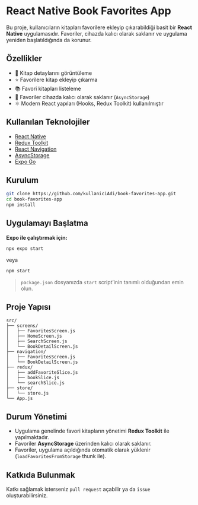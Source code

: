 # React Native Book Favorites App

Bu proje, kullanıcıların kitapları favorilere ekleyip çıkarabildiği basit bir **React Native** uygulamasıdır. Favoriler, cihazda kalıcı olarak saklanır ve uygulama yeniden başlatıldığında da korunur.


## Özellikler

- 📖 Kitap detaylarını görüntüleme  
- ⭐ Favorilere kitap ekleyip çıkarma  
- 📚 Favori kitapları listeleme  
- 💾 Favoriler cihazda kalıcı olarak saklanır (`AsyncStorage`)  
- ⚛️ Modern React yapıları (Hooks, Redux Toolkit) kullanılmıştır  


## Kullanılan Teknolojiler

- [React Native](https://reactnative.dev/)
- [Redux Toolkit](https://redux-toolkit.js.org/)
- [React Navigation](https://reactnavigation.org/)
- [AsyncStorage](https://github.com/react-native-async-storage/async-storage)
- [Expo Go](https://expo.dev/)


## Kurulum

```bash
git clone https://github.com/kullaniciAdi/book-favorites-app.git
cd book-favorites-app
npm install
````

## Uygulamayı Başlatma

**Expo ile çalıştırmak için:**

```bash
npx expo start
```

veya

```bash
npm start
```

> `package.json` dosyanızda `start` script’inin tanımlı olduğundan emin olun.


## Proje Yapısı

```
src/
├── screens/
│   ├── FavoritesScreen.js
│   ├── HomeScreen.js
│   ├── SearchScreen.js
│   └── BookDetailScreen.js
├── navigation/
│   ├── FavoritesScreen.js
│   └── BookDetailScreen.js
├── redux/
│   ├── addFavoriteSlice.js
│   ├── bookSlice.js
│   └── searchSlice.js
├── store/
│   └── store.js
└── App.js
```

## Durum Yönetimi

* Uygulama genelinde favori kitapların yönetimi **Redux Toolkit** ile yapılmaktadır.
* Favoriler **AsyncStorage** üzerinden kalıcı olarak saklanır.
* Favoriler, uygulama açıldığında otomatik olarak yüklenir (`loadFavoritesFromStorage` thunk ile).

## Katkıda Bulunmak

Katkı sağlamak isterseniz `pull request` açabilir ya da `issue` oluşturabilirsiniz.
